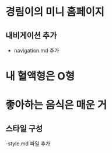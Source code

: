 # 경림이의 미니 홈페이지

## 내비게이션 추가

- navigation.md 추가

# 내 혈액형은 O형

# 좋아하는 음식은 매운 거

## 스타일 구성

-style.md 파일 추가
